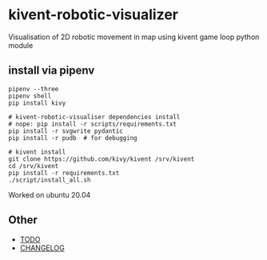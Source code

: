 # kivent-robotic-visualizer
Visualisation of 2D robotic movement in map using kivent game loop python module

## install via pipenv
```
pipenv --three
pipenv shell
pip install kivy

# kivent-robotic-visualiser dependencies install
# nope: pip install -r scripts/requirements.txt
pip install -r svgwrite pydantic
pip install -r pudb  # for debugging

# kivent install
git clone https://github.com/kivy/kivent /srv/kivent
cd /srv/kivent
pip install -r requirements.txt
./script/install_all.sh

```
Worked on ubuntu 20.04


## Other
- [TODO](TODO.md)
- [CHANGELOG](CHANGELOG.md)
